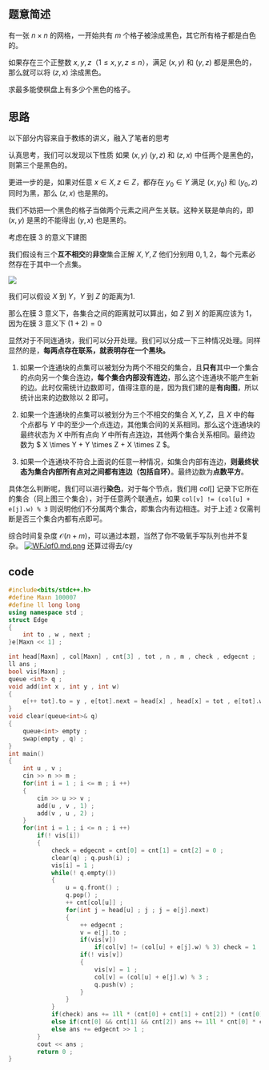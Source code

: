 题意简述
----
有一张 $n\times n$ 的网格，一开始共有 $m$ 个格子被涂成黑色，其它所有格子都是白色的。

如果存在三个正整数 $x, y, z$（$1\le x, y, z\le n$），满足 $\left(x, y\right)$ 和 $\left(y, z\right)$ 都是黑色的，那么就可以将 $\left(z, x\right)$ 涂成黑色。

求最多能使棋盘上有多少个黑色的格子。

思路
-----
以下部分内容来自于教练的讲义，融入了笔者的思考

认真思考，我们可以发现以下性质
如果 $\left(x, y\right)$ $\left(y, z\right)$ 和 $\left(z, x\right)$ 中任两个是黑色的，则第三个是黑色的。

更进一步的是，如果对任意 $x\in X, z\in Z$，都存在 $y_0 \in Y$ 满足 $\left(x, y_0\right)$ 和 $\left(y_0, z\right)$ 同时为黑，那么 $\left(z,x\right)$ 也是黑的。

我们不妨把一个黑色的格子当做两个元素之间产生关联。这种关联是单向的，即 $\left(x, y\right)$ 是黑的不能得出 $\left(y, x\right)$ 也是黑的。

考虑在膜 $3$ 的意义下建图

我们假设有三个**互不相交**的**非空**集合正解 $X, Y, Z$ 他们分别用 $0,1,2$，每个元素必然存在于其中一个点集。

![](https://cdn.luogu.com.cn/upload/image_hosting/kv9l2s4z.png)

我们可以假设 $X$ 到 $Y$，$Y$ 到 $Z$ 的距离为$1$.

那么在膜 $3$ 意义下，各集合之间的距离就可以算出，如 $Z$ 到 $X$ 的距离应该为 $1$，因为在膜 $3$ 意义下 $\left(1 + 2\right)=0$

显然对于不同连通块，我们可以分开处理。我们可以分成一下三种情况处理。同样显然的是，**每两点存在联系，就表明存在一个黑块。**

1. 如果一个连通块的点集可以被划分为两个不相交的集合，且**只有**其中一个集合的点向另一个集合连边，**每个集合内部没有连边**，那么这个连通块不能产生新的边。此时仅需统计边数即可，值得注意的是，因为我们建的是**有向图**，所以统计出来的边数除以 $2$ 即可。

2. 如果一个连通块的点集可以被划分为三个不相交的集合 $X,Y,Z$，且 $X$ 中的每个点都与 $Y$ 中的至少一个点连边，其他集合间的关系相同。那么这个连通块的最终状态为 $X$ 中所有点向 $Y$ 中所有点连边，其他两个集合关系相同。最终边数为 $ X \times Y + Y \times Z  + X \times Z $。

3. 如果一个连通块不符合上面说的任意一种情况，如集合内部有连边，**则最终状态为集合内部所有点对之间都有连边（包括自环）**。最终边数为**点数平方**。

具体怎么判断呢，我们可以进行**染色**，对于每个节点，我们用 $col\left[\right]$ 记录下它所在的集合（同上图三个集合），对于任意两个联通点，如果 `col[v] != (col[u] + e[j].w) % 3` 则说明他们不分属两个集合，即集合内有边相连。对于上述 $\texttt{2}$ 仅需判断是否三个集合内都有点即可。

综合时间复杂度 $\mathcal{O}\left(n+m\right)$，可以通过本题，当然了你不吸氧手写队列也并不复杂。
[![WFJqf0.md.png](https://z3.ax1x.com/2021/07/12/WFJqf0.md.png)](https://imgtu.com/i/WFJqf0)
还算过得去/cy

code
---
```cpp
#include<bits/stdc++.h>
#define Maxn 100007
#define ll long long
using namespace std ;
struct Edge 
{
	int to , w , next ;
}e[Maxn << 1] ;

int head[Maxn] , col[Maxn] , cnt[3] , tot , n , m , check , edgecnt ;
ll ans ; 
bool vis[Maxn] ;
queue <int> q ;
void add(int x , int y , int w)
{
	e[++ tot].to = y , e[tot].next = head[x] , head[x] = tot , e[tot].w = w ;
}
void clear(queue<int>& q)
{
    queue<int> empty ;
    swap(empty , q) ;
}
int main()
{
	int u , v ;
	cin >> n >> m ;
	for(int i = 1 ; i <= m ; i ++)
	{
		cin >> u >> v ;
		add(u , v , 1) ;
		add(v , u , 2) ;
	}
	for(int i = 1 ; i <= n ; i ++)
		if(! vis[i])
		{
			check = edgecnt = cnt[0] = cnt[1] = cnt[2] = 0 ;
			clear(q) ; q.push(i) ;
			vis[i] = 1 ;
			while(! q.empty())
			{
				u = q.front() ;
				q.pop() ;
				++ cnt[col[u]] ;
				for(int j = head[u] ; j ; j = e[j].next)
				{
					++ edgecnt ;
					v = e[j].to ;
					if(vis[v])
						if(col[v] != (col[u] + e[j].w) % 3) check = 1 ;
					if(! vis[v])
					{
						vis[v] = 1 ; 
						col[v] = (col[u] + e[j].w) % 3 ;
						q.push(v) ;
					}
				}
			}
			if(check) ans += 1ll * (cnt[0] + cnt[1] + cnt[2]) * (cnt[0] + cnt[1] + cnt[2]) ;
			else if(cnt[0] && cnt[1] && cnt[2]) ans += 1ll * cnt[0] * cnt[1] + 1ll * cnt[1] * cnt[2] + 1ll * cnt[2] * cnt[0] ;
			else ans += edgecnt >> 1 ;
		}
		cout << ans ;
		return 0 ;
}
```

